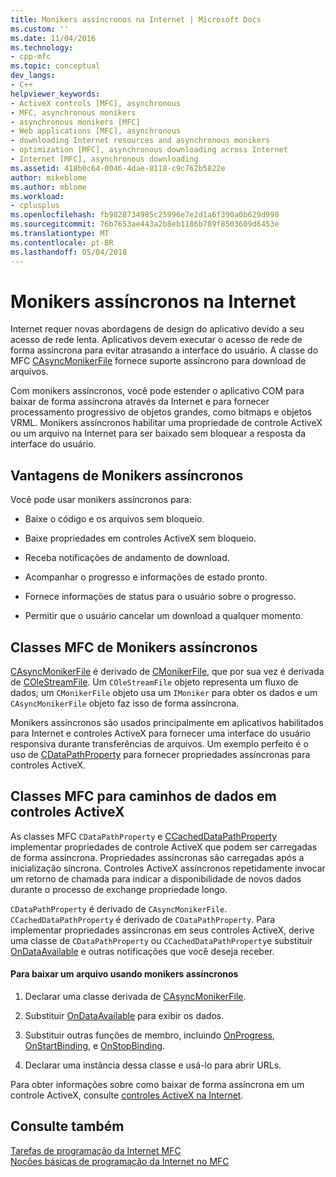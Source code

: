 ```yaml
---
title: Monikers assíncronos na Internet | Microsoft Docs
ms.custom: ''
ms.date: 11/04/2016
ms.technology:
- cpp-mfc
ms.topic: conceptual
dev_langs:
- C++
helpviewer_keywords:
- ActiveX controls [MFC], asynchronous
- MFC, asynchronous monikers
- asynchronous monikers [MFC]
- Web applications [MFC], asynchronous
- downloading Internet resources and asynchronous monikers
- optimization [MFC], asynchronous downloading across Internet
- Internet [MFC], asynchronous downloading
ms.assetid: 418b0c64-0046-4dae-8118-c9c762b5822e
author: mikeblome
ms.author: mblome
ms.workload:
- cplusplus
ms.openlocfilehash: fb9828734985c25996e7e2d1a6f390a0b629d998
ms.sourcegitcommit: 76b7653ae443a2b8eb1186b789f8503609d6453e
ms.translationtype: MT
ms.contentlocale: pt-BR
ms.lasthandoff: 05/04/2018
---
```

# <a name="asynchronous-monikers-on-the-internet"></a>Monikers assíncronos na Internet
Internet requer novas abordagens de design do aplicativo devido a seu acesso de rede lenta. Aplicativos devem executar o acesso de rede de forma assíncrona para evitar atrasando a interface do usuário. A classe do MFC [CAsyncMonikerFile](../mfc/reference/casyncmonikerfile-class.md) fornece suporte assíncrono para download de arquivos.  
  
 Com monikers assíncronos, você pode estender o aplicativo COM para baixar de forma assíncrona através da Internet e para fornecer processamento progressivo de objetos grandes, como bitmaps e objetos VRML. Monikers assíncronos habilitar uma propriedade de controle ActiveX ou um arquivo na Internet para ser baixado sem bloquear a resposta da interface do usuário.  
  
## <a name="advantages-of-asynchronous-monikers"></a>Vantagens de Monikers assíncronos  
 Você pode usar monikers assíncronos para:  
  
-   Baixe o código e os arquivos sem bloqueio.  
  
-   Baixe propriedades em controles ActiveX sem bloqueio.  
  
-   Receba notificações de andamento de download.  
  
-   Acompanhar o progresso e informações de estado pronto.  
  
-   Fornece informações de status para o usuário sobre o progresso.  
  
-   Permitir que o usuário cancelar um download a qualquer momento.  
  
## <a name="mfc-classes-for-asynchronous-monikers"></a>Classes MFC de Monikers assíncronos  
 [CAsyncMonikerFile](../mfc/reference/casyncmonikerfile-class.md) é derivado de [CMonikerFile](../mfc/reference/cmonikerfile-class.md), que por sua vez é derivada de [COleStreamFile](../mfc/reference/colestreamfile-class.md). Um `COleStreamFile` objeto representa um fluxo de dados; um `CMonikerFile` objeto usa um `IMoniker` para obter os dados e um `CAsyncMonikerFile` objeto faz isso de forma assíncrona.  
  
 Monikers assíncronos são usados principalmente em aplicativos habilitados para Internet e controles ActiveX para fornecer uma interface do usuário responsiva durante transferências de arquivos. Um exemplo perfeito é o uso de [CDataPathProperty](../mfc/reference/cdatapathproperty-class.md) para fornecer propriedades assíncronas para controles ActiveX.  
  
## <a name="mfc-classes-for-data-paths-in-activex-controls"></a>Classes MFC para caminhos de dados em controles ActiveX  
 As classes MFC `CDataPathProperty` e [CCachedDataPathProperty](../mfc/reference/ccacheddatapathproperty-class.md) implementar propriedades de controle ActiveX que podem ser carregadas de forma assíncrona. Propriedades assíncronas são carregadas após a inicialização síncrona. Controles ActiveX assíncronos repetidamente invocar um retorno de chamada para indicar a disponibilidade de novos dados durante o processo de exchange propriedade longo.  
  
 `CDataPathProperty` é derivado de `CAsyncMonikerFile`. `CCachedDataPathProperty` é derivado de `CDataPathProperty`. Para implementar propriedades assíncronas em seus controles ActiveX, derive uma classe de `CDataPathProperty` ou `CCachedDataPathProperty`e substituir [OnDataAvailable](../mfc/reference/casyncmonikerfile-class.md#ondataavailable) e outras notificações que você deseja receber.  
  
#### <a name="to-download-a-file-using-asynchronous-monikers"></a>Para baixar um arquivo usando monikers assíncronos  
  
1.  Declarar uma classe derivada de [CAsyncMonikerFile](../mfc/reference/casyncmonikerfile-class.md).  
  
2.  Substituir [OnDataAvailable](../mfc/reference/casyncmonikerfile-class.md#ondataavailable) para exibir os dados.  
  
3.  Substituir outras funções de membro, incluindo [OnProgress](../mfc/reference/casyncmonikerfile-class.md#onprogress), [OnStartBinding](../mfc/reference/casyncmonikerfile-class.md#onstartbinding), e [OnStopBinding](../mfc/reference/casyncmonikerfile-class.md#onstopbinding).  
  
4.  Declarar uma instância dessa classe e usá-lo para abrir URLs.  
  
 Para obter informações sobre como baixar de forma assíncrona em um controle ActiveX, consulte [controles ActiveX na Internet](../mfc/activex-controls-on-the-internet.md).  
  
## <a name="see-also"></a>Consulte também  
 [Tarefas de programação da Internet MFC](../mfc/mfc-internet-programming-tasks.md)   
 [Noções básicas de programação da Internet no MFC](../mfc/mfc-internet-programming-basics.md)

